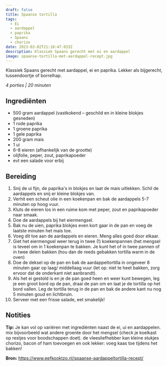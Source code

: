 ```yaml
---
draft: false
title: Spaanse tortilla
tags:
  - Ei
  - aardappel
  - paprika
  - Spaans
  - chorizo
date: 2023-03-02T21:18:47.033Z
description: Klassiek Spaans gerecht met ei en aardappel
image: spaanse-tortilla-met-aardappel-recept.jpg
---
```

Klassiek Spaans gerecht met aardappel, ei en paprika. Lekker als bijgerecht, tussendoortje of borrelhap. 

_4 porties | 20 minuten_

## Ingrediënten

- 500 gram aardappel (vastkokend – geschild en in kleine blokjes gesneden)
- 1 rode paprika
- 1 groene paprika
- 1 gele paprika
- 200 gram mais
- 1 ui
- 6-8 eieren (afhankelijk van de grootte)
- olijfolie, peper, zout, paprikapoeder
- evt een salade voor erbij
  

## Bereiding

1. Snij de ui fijn, de paprika's in blokjes en laat de mais uitlekken. Schil de aardappels en snij er kleine blokjes van. 
2. Verhit een scheut olie in een koekenpan en bak de aardappels 5-7 minuten op hoog vuur.
3. Kluts de eieren los in een ruime kom met peper, zout en paprikapoeder naar smaak.
4. Doe de aardappels bij het eiermengsel.
5. Bak nu de uien, paprika blokjes even kort gaar in de pan en voeg de laatste minuten het mais toe.
6. Voeg dit toe aan de aardappels en eieren. Meng alles goed door elkaar.
7. Giet het eiermengsel weer terug in twee (!) koekenpannen (het mengsel is teveel om in 1 koekenpan te bakken. Je kunt het of in twee pannen of in twee delen bakken (hou dan de reeds gebakken tortilla warm in de oven)
8. Doe de deksel op de pan en bak de aardappeltortilla in ongeveer 8 minuten gaar op laag/ middellaag vuur (let op: niet te heet bakken, zorg ervoor dat de onderkant niet aanbrandt).
9. Als het ei gestold is en je de pan goed heen en weer kunt bewegen, leg je een groot bord op de pan, draai de pan om en laat je de tortilla op het bord vallen. Leg de tortilla terug in de pan en bak de andere kant nu nog 5 minuten goud en lichtbruin. 
10. Serveer met een frisse salade, eet smakelijk!

## Notities
**Tip:** 
Je kan vol op variëren met ingrediënten naast de ei, ui en aardappelen. mix bijvoorbeeld wat andere groente door het mengsel (check je koelkast op restjes voor boodschappen doet). de vleesliefhebber kan kleine stukjes chorizo, bacon of ham toevoegen en ook lekker: voeg kaas toe tijdens het bakken!

**Bron:** https://www.eefkooktzo.nl/spaanse-aardappeltortilla-recept/ 
